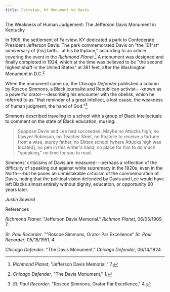 ```yaml
---
title: Fairview, KY Monument to Davis
---
```


The Weakness of Human Judgement: The Jefferson Davis Monument in
Kentucky

In 1909, the settlement of Fairview, KY dedicated a park to Confederate
President Jefferson Davis. The park commemorated Davis on "the 101^st^
anniversary of \[his\] birth... at his birthplace," according to an
article covering the event in the *Richmond Planet*.[^1] A monument was
designed and finally completed in 1924, which at the time was believed
to be "the second highest shaft in the United States" at 361 feet, after
the Washington Monument in D.C.[^2]

When the monument came up, the *Chicago Defender* published a column by
Roscoe Simmons, a Black journalist and Republican activist---known as a
powerful orator---describing his encounter with the obelisk, which he
referred to as "that reminder of a great intellect, a lost cause, the
weakness of human judgment, the hand of God."[^3]

Simmons described traveling to a school with a group of Black
intellectuals to comment on the state of Black education, musing:

> Suppose Davis and Lee had succeeded. Maybe no Attucks high, no Lawyer
> Robinson, no Teacher Sleet, no Postelle to receive a fortune from a
> wise, sturdy father, no Elkton school \[where Attucks high was
> located\], no pen in this writer's hand, no place for him to do much
> "speaking," no time for you to read.

Simmons' criticisms of Davis are measured---perhaps a reflection of the
difficulty of speaking out against white supremacy in the 1920s, even in
the North---but he poses an unmistakable criticism of the commemoration
of Davis, noting that the political vision defended by Davis and Lee
would have left Blacks almost entirely without dignity, education, or
opportunity 60 years later.

*Justin Seward*

References

*Richmond Planet*. "Jefferson Davis Memorial." *Richmon Planet*,
06/05/1909, 7.

*St. Paul Recorder*. ""Roscoe Simmons, Orator Par Excellence" *St. Paul
Recorder*, 05/18/1951, 4.

*Chicago Defender*. "The Davis Monument." *Chicago Defender*, 06/14/1924

[^1]: *Richmond Planet*, "Jefferson Davis Memorial," 7.

[^2]: *Chicago Defender*, "The Davis Monument," 1.

[^3]: *St. Paul Recorder*, "Roscoe Simmons, Orator Par Excellence," 4.
